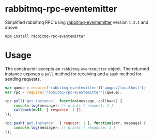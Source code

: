 # rabbitmq-rpc-eventemitter

Simplified rabbitmq RPC using [rabbitmq-eventemitter](https://www.npmjs.com/package/rabbitmq-eventemitter) version `1.3.1` and above.

	npm install rabbitmq-rpc-eventemitter

# Usage

The constructor accepts an `rabbitmq-eventemitter` object. The returned instance exposes a `pull` method for receiving and a `push` method for sending requests.

```javascript
var queue = require('rabbitmq-eventemitter')('amqp://localhost');
var rpc = require('rabbitmq-rpc-eventemitter')(queue);

rpc.pull('get.instance', function(message, callback) {
	console.log(message); // prints { request: 1 }
	callback(null, { response: 1 });
});

rpc.push('get.instance', { request: 1 }, function(err, message) {
	console.log(message); // prints { response: 1 }
});
```
